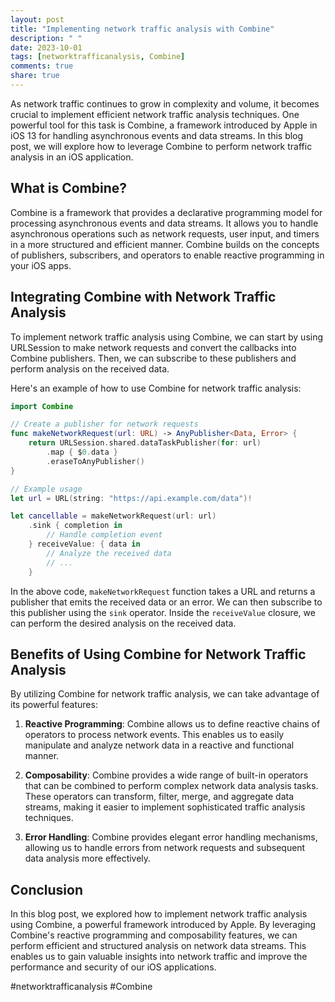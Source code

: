 ```yaml
---
layout: post
title: "Implementing network traffic analysis with Combine"
description: " "
date: 2023-10-01
tags: [networktrafficanalysis, Combine]
comments: true
share: true
---
```


As network traffic continues to grow in complexity and volume, it becomes crucial to implement efficient network traffic analysis techniques. One powerful tool for this task is Combine, a framework introduced by Apple in iOS 13 for handling asynchronous events and data streams. In this blog post, we will explore how to leverage Combine to perform network traffic analysis in an iOS application.

## What is Combine?
Combine is a framework that provides a declarative programming model for processing asynchronous events and data streams. It allows you to handle asynchronous operations such as network requests, user input, and timers in a more structured and efficient manner. Combine builds on the concepts of publishers, subscribers, and operators to enable reactive programming in your iOS apps.

## Integrating Combine with Network Traffic Analysis

To implement network traffic analysis using Combine, we can start by using URLSession to make network requests and convert the callbacks into Combine publishers. Then, we can subscribe to these publishers and perform analysis on the received data.

Here's an example of how to use Combine for network traffic analysis:

```swift
import Combine

// Create a publisher for network requests
func makeNetworkRequest(url: URL) -> AnyPublisher<Data, Error> {
    return URLSession.shared.dataTaskPublisher(for: url)
        .map { $0.data }
        .eraseToAnyPublisher()
}

// Example usage
let url = URL(string: "https://api.example.com/data")!

let cancellable = makeNetworkRequest(url: url)
    .sink { completion in
        // Handle completion event
    } receiveValue: { data in
        // Analyze the received data
        // ...
    }
```

In the above code, `makeNetworkRequest` function takes a URL and returns a publisher that emits the received data or an error. We can then subscribe to this publisher using the `sink` operator. Inside the `receiveValue` closure, we can perform the desired analysis on the received data.

## Benefits of Using Combine for Network Traffic Analysis

By utilizing Combine for network traffic analysis, we can take advantage of its powerful features:

1. **Reactive Programming**: Combine allows us to define reactive chains of operators to process network events. This enables us to easily manipulate and analyze network data in a reactive and functional manner.

2. **Composability**: Combine provides a wide range of built-in operators that can be combined to perform complex network data analysis tasks. These operators can transform, filter, merge, and aggregate data streams, making it easier to implement sophisticated traffic analysis techniques.

3. **Error Handling**: Combine provides elegant error handling mechanisms, allowing us to handle errors from network requests and subsequent data analysis more effectively.

## Conclusion

In this blog post, we explored how to implement network traffic analysis using Combine, a powerful framework introduced by Apple. By leveraging Combine's reactive programming and composability features, we can perform efficient and structured analysis on network data streams. This enables us to gain valuable insights into network traffic and improve the performance and security of our iOS applications.

#networktrafficanalysis #Combine
